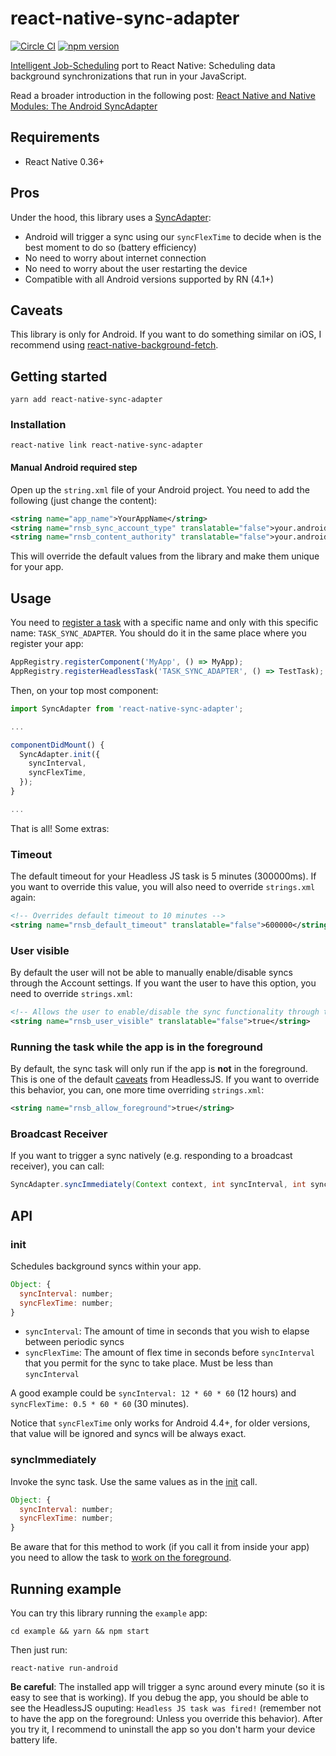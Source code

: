 # react-native-sync-adapter

[![Circle CI](https://circleci.com/gh/ferrannp/react-native-sync-adapter.svg?style=shield)](https://circleci.com/gh/ferrannp/react-native-sync-adapter) [![npm version](https://badge.fury.io/js/react-native-sync-adapter.svg)](https://badge.fury.io/js/react-native-sync-adapter)

[Intelligent Job-Scheduling](https://developer.android.com/topic/performance/scheduling.html) port to React Native: Scheduling data background synchronizations that run in your JavaScript.

Read a broader introduction in the following post: [React Native and Native Modules: The Android SyncAdapter](https://blog.callstack.io/react-native-and-native-modules-the-android-syncadapter-517ddf851bf4#.qb5ed9din)

## Requirements
* React Native 0.36+

## Pros
Under the hood, this library uses a [SyncAdapter](https://developer.android.com/reference/android/content/AbstractThreadedSyncAdapter.html):

* Android will trigger a sync using our `syncFlexTime` to decide when is the best moment to do so (battery efficiency)
* No need to worry about internet connection
* No need to worry about the user restarting the device
* Compatible with all Android versions supported by RN (4.1+)

## Caveats
This library is only for Android. If you want to do something similar on iOS, I recommend using [react-native-background-fetch](https://github.com/transistorsoft/react-native-background-fetch).

## Getting started

```
yarn add react-native-sync-adapter
```

### Installation
```
react-native link react-native-sync-adapter
```
#### Manual Android required step
Open up the `string.xml` file of your Android project. You need to add the following (just change the content):
```xml
<string name="app_name">YourAppName</string>
<string name="rnsb_sync_account_type" translatable="false">your.android.package.name</string>
<string name="rnsb_content_authority" translatable="false">your.android.package.name.provider</string>
```

This will override the default values from the library and make them unique for your app.

## Usage
You need to [register a task](https://facebook.github.io/react-native/docs/headless-js-android.html#the-js-api) with a specific name and only with this specific name: `TASK_SYNC_ADAPTER`. You should do it in the same place where you register your app:

```js
AppRegistry.registerComponent('MyApp', () => MyApp);
AppRegistry.registerHeadlessTask('TASK_SYNC_ADAPTER', () => TestTask);
```

Then, on your top most component:
```js
import SyncAdapter from 'react-native-sync-adapter';

...

componentDidMount() {
  SyncAdapter.init({
    syncInterval,
    syncFlexTime,
  });
}

...
```

That is all! Some extras:

### Timeout

The default timeout for your Headless JS task is 5 minutes (300000ms). If you want to override this value, you will also need to override `strings.xml` again:

```xml
<!-- Overrides default timeout to 10 minutes -->
<string name="rnsb_default_timeout" translatable="false">600000</string>
```

### User visible

By default the user will not be able to manually enable/disable syncs through the Account settings. If you want the user to have this option, you need to override `strings.xml`:

```xml
<!-- Allows the user to enable/disable the sync functionality through the Account settings -->
<string name="rnsb_user_visible" translatable="false">true</string>
```

### Running the task while the app is in the foreground

By default, the sync task will only run if the app is **not** in the foreground. This is one of the default [caveats](https://facebook.github.io/react-native/docs/headless-js-android.html#caveats) from HeadlessJS.
If you want to override this behavior, you can, one more time overriding `strings.xml`:

```xml
<string name="rnsb_allow_foreground">true</string>
```

### Broadcast Receiver

If you want to trigger a sync natively (e.g. responding to a broadcast receiver), you can call:

```java
SyncAdapter.syncImmediately(Context context, int syncInterval, int syncFlexTime);
```

## API

### init

Schedules background syncs within your app.

```js
Object: {
  syncInterval: number;
  syncFlexTime: number;
}
```

* `syncInterval`: The amount of time in seconds that you wish to elapse between periodic syncs
* `syncFlexTime`: The amount of flex time in seconds before `syncInterval` that you permit for the sync to take place. Must be less than `syncInterval`

A good example could be `syncInterval: 12 * 60 * 60` (12 hours) and `syncFlexTime: 0.5 * 60 * 60` (30 minutes).

Notice that `syncFlexTime` only works for Android 4.4+, for older versions, that value will be ignored and syncs will be always exact.

### syncImmediately

Invoke the sync task. Use the same values as in the [init](#init) call.

```js
Object: {
  syncInterval: number;
  syncFlexTime: number;
}
```

Be aware that for this method to work (if you call it from inside your app) you need to allow the task to [work on the foreground](https://github.com/ferrannp/react-native-sync-adapter#running-the-task-while-the-app-is-in-the-foreground).

## Running example

You can try this library running the `example` app:

```
cd example && yarn && npm start
```

Then just run:

```
react-native run-android
```

**Be careful**: The installed app will trigger a sync around every minute (so it is easy to see that is working). If you debug the app, you should be able to see the HeadlessJS ouputing: `Headless JS task was fired!` (remember not to have the app on the foreground: Unless you override this behavior). After you try it, I recommend to uninstall the app so you don't harm your device battery life.
